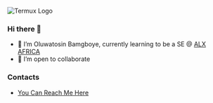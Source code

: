 
<picture>
  <source srcset="https://i.imgur.com/kQywxjL.jpg"  media="(prefers-color-scheme: light)"
  <img alt="When not succeed, Keep trying." src="https://i.imgur.com/gmq7zZY.jpg">
</picture>

![Termux Logo](https://i.imgur.com/kQywxjL.jpg#gh-dark-mode-only)


### Hi there 👋

<!--
**Hordunlarmy/Hordunlarmy** is a ✨ _special_ ✨ repository because its `README.md` (this file) appears on your GitHub profile.

Here are some ideas to get you started:

- 🔭 I’m currently working on ...
-->
- 🌱 I’m Oluwatosin Bamgboye, currently learning to be a SE @ [ALX AFRICA](https://www.alxafrica.com/)
- 👯 I’m open to collaborate
<!-- 🤔 I’m looking for help with ...
- 💬 Ask me about ...
- 📫 How to reach me: ...
- 😄 Pronouns: ...

- ⚡ Favorite Coding Quote : While (!(succeed = try ()));
-->

### Contacts 
* [You Can Reach Me Here](https://mssg.me/HordunTech)
